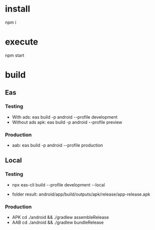 # install

npm i

# execute

npm start

# build

## Eas

### Testing

- With ads: eas build -p android --profile development
- Without ads apk: eas build -p android --profile preview

### Production

- aab: eas build -p android --profile production

## Local

### Testing

- npx eas-cli build --profile development --local

- folder result: android/app/build/outputs/apk/release/app-release.apk

### Production

- APK
  cd ./android && ./gradlew assembleRelease
- AAB
  cd ./android && ./gradlew bundleRelease
